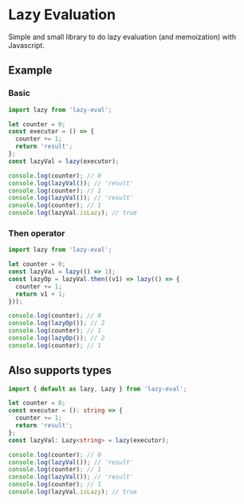# Lazy Evaluation

Simple and small library to do lazy evaluation (and memoization) with Javascript.

## Example

### Basic

```javascript
import lazy from 'lazy-eval';

let counter = 0;
const executor = () => {
  counter += 1;
  return 'result';
};
const lazyVal = lazy(executor);

console.log(counter); // 0
console.log(lazyVal()); // 'result'
console.log(counter); // 1
console.log(lazyVal()); // 'result'
console.log(counter); // 1
console.log(lazyVal.isLazy); // true
```

### Then operator

```javascript
import lazy from 'lazy-eval';

let counter = 0;
const lazyVal = lazy(() => 1);
const lazyOp = lazyVal.then((v1) => lazy(() => {
  counter += 1;
  return v1 + 1;
}));

console.log(counter); // 0
console.log(lazyOp()); // 2
console.log(counter); // 1
console.log(lazyOp()); // 2
console.log(counter); // 1
```

## Also supports types

```typescript
import { default as lazy, Lazy } from 'lazy-eval';

let counter = 0;
const executor = (): string => {
  counter += 1;
  return 'result';
};
const lazyVal: Lazy<string> = lazy(executor);

console.log(counter); // 0
console.log(lazyVal()); // 'result'
console.log(counter); // 1
console.log(lazyVal()); // 'result'
console.log(counter); // 1
console.log(lazyVal.isLazy); // true
```
